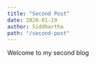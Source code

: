 ```yaml
---
title: "Second Post"
date: 2020-01-19
author: Siddhartha
path: "/second-post"
---
```


Welcome to my second blog
